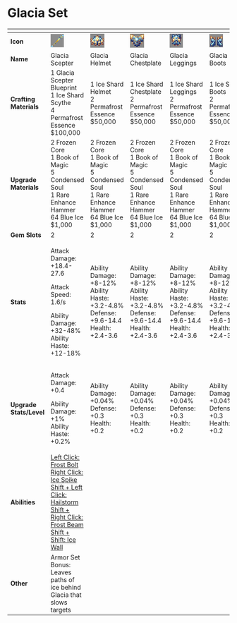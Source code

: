 # Glacia Set



<table data-header-hidden><thead><tr><th width="150"></th><th width="273"></th><th width="279"></th><th width="285"></th><th width="309"></th><th width="293"></th></tr></thead><tbody><tr><td><strong>Icon</strong></td><td><img src="../../../../.gitbook/assets/image (98).png" alt="" data-size="original"></td><td><img src="../../../../.gitbook/assets/image (99).png" alt="" data-size="original"></td><td><img src="../../../../.gitbook/assets/image (100).png" alt="" data-size="original"></td><td><img src="../../../../.gitbook/assets/image (101).png" alt="" data-size="original"></td><td><img src="../../../../.gitbook/assets/image (102).png" alt="" data-size="original"></td></tr><tr><td><strong>Name</strong></td><td>Glacia Scepter</td><td>Glacia Helmet</td><td>Glacia Chestplate</td><td>Glacia Leggings</td><td>Glacia Boots</td></tr><tr><td><strong>Crafting Materials</strong></td><td>1 Glacia Scepter Blueprint<br>1 Ice Shard Scythe<br>4 Permafrost Essence<br>$100,000</td><td>1 Ice Shard Helmet<br>2 Permafrost Essence<br>$50,000</td><td>1 Ice Shard Chestplate<br>2 Permafrost Essence<br>$50,000</td><td>1 Ice Shard Leggings<br>2 Permafrost Essence<br>$50,000</td><td>1 Ice Shard Boots<br>2 Permafrost Essence<br>$50,000</td></tr><tr><td><strong>Upgrade Materials</strong></td><td>2 Frozen Core<br>1 Book of Magic<br>5 Condensed Soul<br>1 Rare Enhance Hammer<br>64 Blue Ice<br>$1,000</td><td>2 Frozen Core<br>1 Book of Magic<br>5 Condensed Soul<br>1 Rare Enhance Hammer<br>64 Blue Ice<br>$1,000</td><td>2 Frozen Core<br>1 Book of Magic<br>5 Condensed Soul<br>1 Rare Enhance Hammer<br>64 Blue Ice<br>$1,000</td><td>2 Frozen Core<br>1 Book of Magic<br>5 Condensed Soul<br>1 Rare Enhance Hammer<br>64 Blue Ice<br>$1,000</td><td>2 Frozen Core<br>1 Book of Magic<br>5 Condensed Soul<br>1 Rare Enhance Hammer<br>64 Blue Ice<br>$1,000</td></tr><tr><td><strong>Gem Slots</strong></td><td>2</td><td>2</td><td>2</td><td>2</td><td>2</td></tr><tr><td><strong>Stats</strong></td><td><p>Attack Damage: +18.4-27.6</p><p>Attack Speed: 1.6/s</p><p>Ability Damage: +32-48%<br>Ability Haste: +12-18%</p></td><td>Ability Damage: +8-12%<br>Ability Haste: +3.2-4.8%<br>Defense: +9.6-14.4<br>Health: +2.4-3.6</td><td>Ability Damage: +8-12%<br>Ability Haste: +3.2-4.8%<br>Defense: +9.6-14.4<br>Health: +2.4-3.6</td><td>Ability Damage: +8-12%<br>Ability Haste: +3.2-4.8%<br>Defense: +9.6-14.4<br>Health: +2.4-3.6</td><td>Ability Damage: +8-12%<br>Ability Haste: +3.2-4.8%<br>Defense: +9.6-14.4<br>Health: +2.4-3.6</td></tr><tr><td><strong>Upgrade Stats/Level</strong></td><td><p>Attack Damage: +0.4</p><p>Ability Damage: +1%<br>Ability Haste: +0.2%</p></td><td>Ability Damage: +0.04%<br>Defense: +0.3<br>Health: +0.2</td><td>Ability Damage: +0.04%<br>Defense: +0.3<br>Health: +0.2</td><td>Ability Damage: +0.04%<br>Defense: +0.3<br>Health: +0.2</td><td>Ability Damage: +0.04%<br>Defense: +0.3<br>Health: +0.2</td></tr><tr><td><strong>Abilities</strong></td><td><a href="../../abilities/glacia.md">Left Click: Frost Bolt<br>Right Click: Ice Spike<br>Shift + Left Click: Hailstorm<br>Shift + Right Click: Frost Beam<br>Shift + Shift: Ice Wall</a></td><td></td><td></td><td></td><td></td></tr><tr><td><strong>Other</strong></td><td>Armor Set Bonus:<br>Leaves paths of ice behind Glacia that slows targets</td><td></td><td></td><td></td><td></td></tr></tbody></table>

